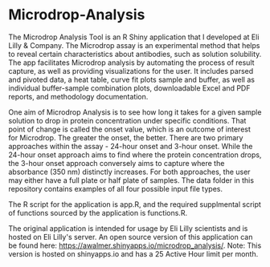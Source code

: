 # Microdrop-Analysis

The Microdrop Analysis Tool is an R Shiny application that I developed at Eli Lilly & Company. The Microdrop assay is an experimental method that helps to reveal certain characteristics about antibodies, such as solution solubility. The app facilitates Microdrop analysis by automating the process of result capture, as well as providing visualizations for the user. It includes parsed and pivoted data, a heat table, curve fit plots sample and buffer, as well as individual buffer-sample combination plots, downloadable Excel and PDF reports, and methodology documentation. 

One aim of Microdrop Analysis is to see how long it takes for a given sample solution to drop in protein concentration under specific conditions. That point of change is called the onset value, which is an outcome of interest for Microdrop. The greater the onset, the better. There are two primary approaches within the assay - 24-hour onset and 3-hour onset. While the 24-hour onset approach aims to find where the protein concentration drops,  the 3-hour onset approach conversely aims to capture where the absorbance (350 nm) distinctly increases. For both approaches, the user may either have a full plate or half plate of samples. The data folder in this repository contains examples of all four possible input file types. 

The R script for the application is app.R, and the required supplmental script of functions sourced by the application is functions.R.

The original application is intended for usage by Eli Lilly scientists and is hosted on Eli Lilly's server. An open source version of this application can be found here: https://awalmer.shinyapps.io/microdrop_analysis/. Note: This version is hosted on shinyapps.io and has a 25 Active Hour limit per month.
